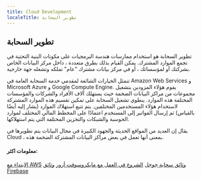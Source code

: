 ```yaml
---
title: Cloud Development
localeTitle: تطوير السحابة
---
```

## تطوير السحابة

تطوير السحابة هو استخدام ممارسات هندسة البرمجيات على مكونات البنية التحتية في تجمع الموارد المشترك. يمكن القيام بذلك بطرق متعددة ، داخل مركز البيانات الخاص بشركتك أو لمؤسساتك ، أو في مركز بيانات مشترك "عام" تملكه وتشغله جهة خارجية.

تتمثل الخيارات الشائعة لمقدمي خدمة السحابة العامة في Amazon Web Services و Microsoft Azure و Google Compute Engine. يقوم هؤلاء المزودين بتشغيل مجموعات من مراكز البيانات الضخمة حيث يستهلك آلاف الأفراد والشركات والمؤسسات المختلفة هذه الموارد. ينطوي تشغيل السحابة على تمكين تقسيم هذه الموارد المشتركة لاستخدام هؤلاء المستخدمين المختلفين. يتم تتبع استهلاك الموارد (يشار إليه أيضًا بالقياس) ثم إرسال الفواتير إلى المستخدم اعتمادًا على المخطط المالي المختلف لموارد الحوسبة والشبكات والتخزين المختلفة التي يتم استهلاكها.

يقال إن العديد من المواقع الحديثة والجهود الكبيرة في مجال البيانات يتم تطويرها في Cloud ، بمعنى أنها تعمل في بعض مراكز البيانات المشتركة الضخمة هذه.

#### معلومات اكثر:

[الابتداء مع AWS](https://aws.amazon.com/getting-started/) [وثائق سحابة جوجل](https://cloud.google.com/docs/) [الشروع في العمل مع مايكروسوفت أزور](https://docs.microsoft.com/en-us/azure/guides/developer/azure-developer-guide) [وثائق Firebase](https://firebase.google.com/docs/)